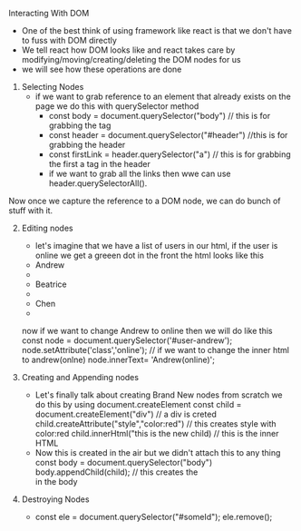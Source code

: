 Interacting With DOM
- One of the best think of using framework like react is that we don't have to fuss with DOM directly
- We tell react how DOM looks like and react takes care by modifying/moving/creating/deleting the DOM nodes for us
- we will see how these operations are done

1)  Selecting Nodes
    -   if we want to grab reference to an element that already exists on the page we do this with querySelector method
        - const body = document.querySelector("body") // this is for grabbing the <body> tag
        - const header = document.querySelector("#header") //this is for grabbing the header
        - const firstLink = header.querySelector("a") // this is for grabbing the first a tag in the header
        - if we want to grab all the links then wwe can use header.querySelectorAll().

Now once we capture the reference to a DOM node, we can do bunch of stuff with it.

2)  Editing nodes
    - let's imagine that we have a list of users in our html, if the user is online we get a greeen dot in the front
    the html looks like this
    <ul>
    <li id="user-andrew" class="offline">
    Andrew
    <li>
    <li id="user-beatrice" class="offline">
    Beatrice
    <li>
    <li id="user-chen" class="online">
    Chen
    <li>
    </ul>

    now if we want to change Andrew to online then we will do like this
    const node = document.querySelector('#user-andrew');
    node.setAttribute('class','online');
    // if we want to change the inner html to andrew(onlne) 
    node.innerText= 'Andrew(online)';

3) Creating and Appending nodes
    - Let's finally talk about creating Brand New nodes from scratch
      we do this by using document.createElement
       const child = document.createElement("div") // a div is creted
       child.createAttribute("style","color:red") // this creates style with color:red
       child.innerHtml("this is the new child) // this is the inner HTML
    - Now this is created in the air but we didn't attach this to any thing
        const body = document.querySelector("body")
        body.appendChild(child);
        // this creates the <div> in the body

4) Destroying Nodes
    - const ele = document.querySelector("#someId");
    ele.remove();